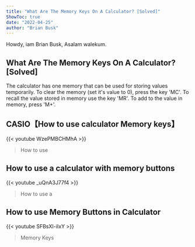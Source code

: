 ```yaml
---
title: "What Are The Memory Keys On A Calculator? [Solved]"
ShowToc: true 
date: "2022-04-25"
author: "Brian Busk" 
---
```


Howdy, iam Brian Busk, Asalam walekum.
## What Are The Memory Keys On A Calculator? [Solved]
The calculator has one memory that can be used for storing values temporarily. To clear the memory (set it's value to 0), press the key 'MC'. To recall the value stored in memory use the key 'MR'. To add to the value in memory, press 'M+'.

## CASIO【How to use calculator Memory keys】
{{< youtube WzePMBCHMhA >}}
>How to use 

## How to use a calculator with memory buttons
{{< youtube _uQnA3J77f4 >}}
>How to use a 

## How to use Memory Buttons in Calculator
{{< youtube SFBsXI-iIxY >}}
>Memory Keys

